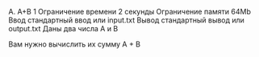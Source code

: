 A. A+B 1
Ограничение времени	2 секунды
Ограничение памяти	64Mb
Ввод	стандартный ввод или input.txt
Вывод	стандартный вывод или output.txt
Даны два числа 
A и B

Вам нужно вычислить их сумму A + B